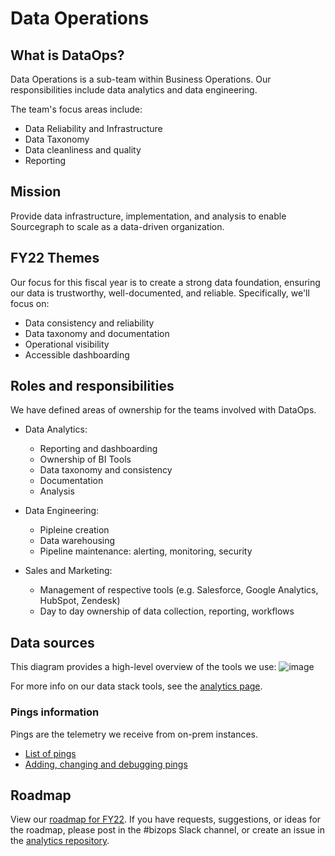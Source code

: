# Data Operations

## What is DataOps?

Data Operations is a sub-team within Business Operations. Our responsibilities include data analytics and data engineering.

The team's focus areas include:

- Data Reliability and Infrastructure
- Data Taxonomy
- Data cleanliness and quality
- Reporting

## Mission

Provide data infrastructure, implementation, and analysis to enable Sourcegraph to scale as a data-driven organization.

## FY22 Themes

Our focus for this fiscal year is to create a strong data foundation, ensuring our data is trustworthy, well-documented, and reliable. Specifically, we'll focus on:

- Data consistency and reliability
- Data taxonomy and documentation
- Operational visibility
- Accessible dashboarding

## Roles and responsibilities

We have defined areas of ownership for the teams involved with DataOps.

- Data Analytics:

  - Reporting and dashboarding
  - Ownership of BI Tools
  - Data taxonomy and consistency
  - Documentation
  - Analysis

- Data Engineering:

  - Pipleine creation
  - Data warehousing
  - Pipeline maintenance: alerting, monitoring, security

- Sales and Marketing:
  - Management of respective tools (e.g. Salesforce, Google Analytics, HubSpot, Zendesk)
  - Day to day ownership of data collection, reporting, workflows

## Data sources

This diagram provides a high-level overview of the tools we use:
![image](https://user-images.githubusercontent.com/16265452/122541307-11d9ff00-d05c-11eb-8799-646daeb6868a.png)

For more info on our data stack tools, see the [analytics page](analytics.md).

### Pings information

Pings are the telemetry we receive from on-prem instances. 
- [List of pings](https://docs.sourcegraph.com/admin/pings)
- [Adding, changing and debugging pings](https://docs.sourcegraph.com/dev/background-information/adding_ping_data)

## Roadmap

View our [roadmap for FY22](https://docs.google.com/spreadsheets/d/11YecHmJQb6yM3O3WZRgkWe5cA3xtvU3wNyEBKHkbBCQ/edit?usp=sharing). If you have requests, suggestions, or ideas for the roadmap, please post in the #bizops Slack channel, or create an issue in the [analytics repository](https://github.com/sourcegraph/analytics).
